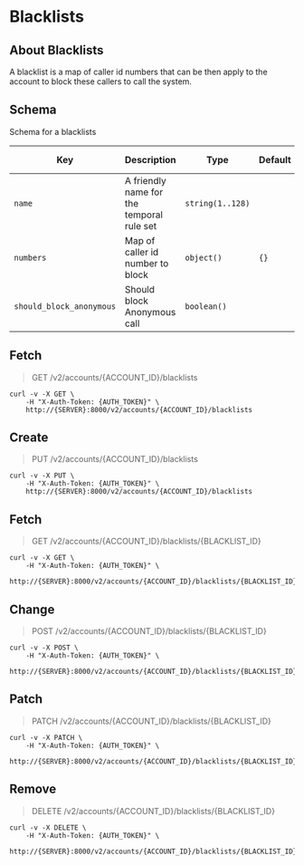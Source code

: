 # Blacklists

## About Blacklists

A blacklist is a map of caller id numbers that can be then apply to the account to block these callers to call the system.

## Schema

Schema for a blacklists



Key | Description | Type | Default | Required | Support Level
--- | ----------- | ---- | ------- | -------- | -------------
`name` | A friendly name for the temporal rule set | `string(1..128)` |   | `true` | `supported`
`numbers` | Map of caller id number to block | `object()` | `{}` | `false` | `supported`
`should_block_anonymous` | Should block Anonymous call | `boolean()` |   | `false` | `supported`



## Fetch

> GET /v2/accounts/{ACCOUNT_ID}/blacklists

```shell
curl -v -X GET \
    -H "X-Auth-Token: {AUTH_TOKEN}" \
    http://{SERVER}:8000/v2/accounts/{ACCOUNT_ID}/blacklists
```

## Create

> PUT /v2/accounts/{ACCOUNT_ID}/blacklists

```shell
curl -v -X PUT \
    -H "X-Auth-Token: {AUTH_TOKEN}" \
    http://{SERVER}:8000/v2/accounts/{ACCOUNT_ID}/blacklists
```

## Fetch

> GET /v2/accounts/{ACCOUNT_ID}/blacklists/{BLACKLIST_ID}

```shell
curl -v -X GET \
    -H "X-Auth-Token: {AUTH_TOKEN}" \
    http://{SERVER}:8000/v2/accounts/{ACCOUNT_ID}/blacklists/{BLACKLIST_ID}
```

## Change

> POST /v2/accounts/{ACCOUNT_ID}/blacklists/{BLACKLIST_ID}

```shell
curl -v -X POST \
    -H "X-Auth-Token: {AUTH_TOKEN}" \
    http://{SERVER}:8000/v2/accounts/{ACCOUNT_ID}/blacklists/{BLACKLIST_ID}
```

## Patch

> PATCH /v2/accounts/{ACCOUNT_ID}/blacklists/{BLACKLIST_ID}

```shell
curl -v -X PATCH \
    -H "X-Auth-Token: {AUTH_TOKEN}" \
    http://{SERVER}:8000/v2/accounts/{ACCOUNT_ID}/blacklists/{BLACKLIST_ID}
```

## Remove

> DELETE /v2/accounts/{ACCOUNT_ID}/blacklists/{BLACKLIST_ID}

```shell
curl -v -X DELETE \
    -H "X-Auth-Token: {AUTH_TOKEN}" \
    http://{SERVER}:8000/v2/accounts/{ACCOUNT_ID}/blacklists/{BLACKLIST_ID}
```
